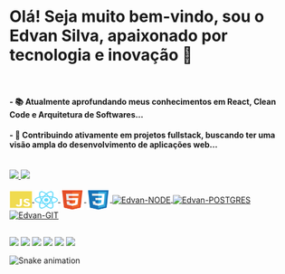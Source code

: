 # Olá! Seja muito bem-vindo, sou o Edvan Silva, apaixonado por tecnologia e inovação 👋

<br>

#### - 📚  Atualmente aprofundando meus conhecimentos em React, Clean Code e Arquitetura de Softwares...
     
#### - 📐  Contribuindo ativamente em projetos fullstack, buscando ter uma visão ampla do desenvolvimento de aplicações web...
     
<br>

<div align="start">
  <a href="https://github.com/EdvanSilvaFilho">
  <img height="160em" src="https://github-readme-stats.vercel.app/api?username=EdvanSilvaFilho&show_icons=true&theme=dark&include_all_commits=true&count_private=true"/>
  <img height="160em" src="https://github-readme-stats.vercel.app/api/top-langs/?username=EdvanSilvaFilho&layout=compact&langs_count=7&theme=dark"/>
</div>
<div style="display: inline_block" align="start"><br>
  <img align="center" alt="Edvan-Js" height="30" width="40" src="https://raw.githubusercontent.com/devicons/devicon/master/icons/javascript/javascript-plain.svg">
  <img align="center" alt="Edvan-React" height="35" width="42" src="https://raw.githubusercontent.com/devicons/devicon/master/icons/react/react-original.svg">
  <img align="center" alt="Edvan-HTML" height="35" width="42" src="https://raw.githubusercontent.com/devicons/devicon/master/icons/html5/html5-original.svg">
  <img align="center" alt="Edvan-CSS" height="35" width="42" src="https://raw.githubusercontent.com/devicons/devicon/master/icons/css3/css3-original.svg">
  <img align="center" alt="Edvan-NODE" height="35" width="42" src="https://cdn.jsdelivr.net/gh/devicons/devicon/icons/nodejs/nodejs-original.svg">
  <img align="center" alt="Edvan-POSTGRES" height="35" width="42" src="https://cdn.jsdelivr.net/gh/devicons/devicon/icons/postgresql/postgresql-original.svg">
  <img align="center" alt="Edvan-GIT" height="35" width="42" src="https://cdn.jsdelivr.net/gh/devicons/devicon/icons/git/git-original.svg" />

</div>
  
  ##
  
<div> 
  <a href="https://www.youtube.com/channel/UC_-uuuZbY0AAt9CViNzvc-Q" target="_blank"><img src="https://img.shields.io/badge/YouTube-FF0000?style=for-the-badge&logo=youtube&logoColor=white" target="_blank"></a>
  <a href="https://instagram.com/rafaballerini" target="_blank"><img src="https://img.shields.io/badge/-Instagram-%23E4405F?style=for-the-badge&logo=instagram&logoColor=white" target="_blank"></a>
 	<a href="https://www.twitch.tv/rafaballerinii" target="_blank"><img src="https://img.shields.io/badge/Twitch-9146FF?style=for-the-badge&logo=twitch&logoColor=white" target="_blank"></a>
 <a href="https://discord.gg/wagxzStdcR" target="_blank"><img src="https://img.shields.io/badge/Discord-7289DA?style=for-the-badge&logo=discord&logoColor=white" target="_blank"></a> 
  <a href = "mailto:contatorafaballerini@gmail.com"><img src="https://img.shields.io/badge/-Gmail-%23333?style=for-the-badge&logo=gmail&logoColor=white" target="_blank"></a>
  <a href="https://www.linkedin.com/in/rafaella-ballerini-45875016a" target="_blank"><img src="https://img.shields.io/badge/-LinkedIn-%230077B5?style=for-the-badge&logo=linkedin&logoColor=white" target="_blank"></a>
 

  ![Snake animation](https://github.com/EdvanSilvaFilho/EdvanSilvaFilho/blob/output/github-contribution-grid-snake.svg)
 
</div>

